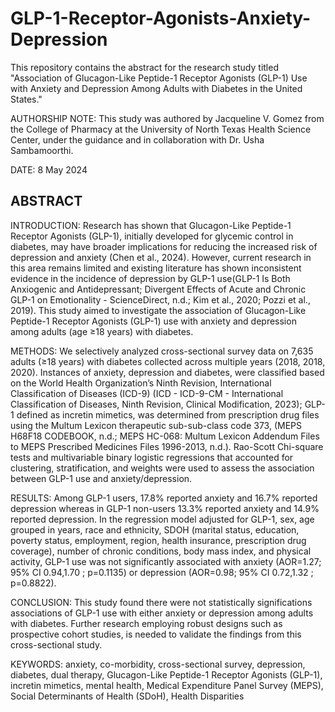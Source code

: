 # GLP-1-Receptor-Agonists-Anxiety-Depression
This repository contains the abstract for the research study titled "Association of Glucagon-Like Peptide-1 Receptor Agonists (GLP-1) Use with Anxiety and Depression Among Adults with Diabetes in the United States."

AUTHORSHIP NOTE: This study was authored by Jacqueline V. Gomez from the College of Pharmacy at the University of North Texas Health Science Center, under the guidance and in collaboration with Dr. Usha Sambamoorthi.

DATE: 8 May 2024

## ABSTRACT

INTRODUCTION: Research has shown that Glucagon-Like Peptide-1 Receptor Agonists (GLP-1), initially developed for glycemic control in diabetes, may have broader implications for reducing the increased risk of depression and anxiety (Chen et al., 2024). However, current research in this area remains limited and existing literature has shown inconsistent evidence in the incidence of depression by GLP-1 use(GLP-1 Is Both Anxiogenic and Antidepressant; Divergent Effects of Acute and Chronic GLP-1 on Emotionality - ScienceDirect, n.d.; Kim et al., 2020; Pozzi et al., 2019). This study aimed to investigate the association of Glucagon-Like Peptide-1 Receptor Agonists (GLP-1) use with anxiety and depression among adults (age ≥18 years) with diabetes. 

METHODS: We selectively analyzed cross-sectional survey data on 7,635 adults (≥18 years) with diabetes collected across multiple years (2018, 2018, 2020). Instances of anxiety, depression and diabetes, were classified based on the World Health Organization’s Ninth Revision, International Classification of Diseases (ICD-9) (ICD - ICD-9-CM - International Classification of Diseases, Ninth Revision, Clinical Modification, 2023); GLP-1 defined as incretin mimetics, was determined from prescription drug files using the Multum Lexicon therapeutic sub-sub-class code 373, (MEPS H68F18 CODEBOOK, n.d.; MEPS HC-068: Multum Lexicon Addendum Files to MEPS Prescribed Medicines Files 1996-2013, n.d.). Rao-Scott Chi-square tests and multivariable binary logistic regressions that accounted for clustering, stratification, and weights were used to assess the association between GLP-1 use and anxiety/depression. 

RESULTS: Among GLP-1 users, 17.8% reported anxiety and 16.7% reported depression whereas in GLP-1 non-users 13.3% reported anxiety and 14.9% reported depression. In the regression model adjusted for GLP-1, sex, age grouped in years, race and ethnicity, SDOH (marital status, education, poverty status, employment, region, health insurance, prescription drug coverage), number of chronic conditions, body mass index, and physical activity, GLP-1 use was not significantly associated with anxiety (AOR=1.27; 95% CI 0.94,1.70 ; p=0.1135) or depression (AOR=0.98; 95% CI 0.72,1.32 ; p=0.8822).

CONCLUSION: This study found there were not statistically significations associations of GLP-1 use with either anxiety or depression among adults with diabetes. Further research employing robust designs such as prospective cohort studies, is needed to validate the findings from this cross-sectional study.

KEYWORDS: anxiety, co-morbidity, cross-sectional survey, depression, diabetes, dual therapy, Glucagon-Like Peptide-1 Receptor Agonists (GLP-1), incretin mimetics, mental health, Medical Expenditure Panel Survey (MEPS), Social Determinants of Health (SDoH), Health Disparities
